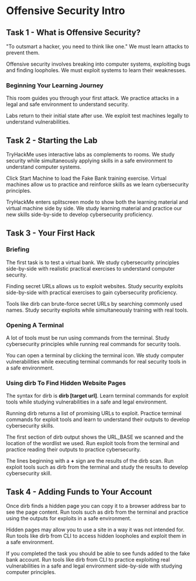 # Offensive Security Intro

## Task 1 - What is Offensive Security?

"To outsmart a hacker, you need to think like one."
We must learn attacks to prevent them.

Offensive security involves breaking into computer systems, exploiting bugs and finding loopholes.
We must exploit systems to learn their weaknesses.

### Beginning Your Learning Journey

This room guides you through your first attack.
We practice attacks in a legal and safe environment to understand security.

Labs return to their initial state after use.
We exploit test machines legally to understand vulnerabilities.

## Task 2 - Starting the Lab

TryHackMe uses interactive labs as complements to rooms.
We study security while simultaneously applying skills in a safe environment to understand computer systems.

Click Start Machine to load the Fake Bank training exercise.
Virtual machines allow us to practice and reinforce skills as we learn cybersecurity principles.

TryHackMe enters splitscreen mode to show both the learning material and virtual machine side by side.
We study learning material and practice our new skills side-by-side to develop cybersecurity proficiency.

## Task 3 - Your First Hack

### Briefing

The first task is to test a virtual bank.
We study cybersecurity principles side-by-side with realistic practical exercises to understand computer security.

Finding secret URLs allows us to exploit websites.
Study security exploits side-by-side with practical exercises to gain cybersecurity proficiency.

Tools like dirb can brute-force secret URLs by searching commonly used names.
Study security exploits while simultaneously training with real tools.

### Opening A Terminal

A lot of tools must be run using commands from the terminal.
Study cybersecurity principles while running real commands for security tools.

You can open a terminal by clicking the terminal icon.
We study computer vulnerabilities while executing terminal commands for real security tools in a safe environment.

### Using dirb To Find Hidden Website Pages

The syntax for dirb is **dirb [target url]**.
Learn terminal commands for exploit tools while studying vulnerabilities in a safe and legal environment.

Running dirb returns a list of promising URLs to exploit.
Practice terminal commands for exploit tools and learn to understand their outputs to develop cybersecurity skills.

The first section of dirb output shows the URL_BASE we scanned and the location of the wordlist we used.
Run exploit tools from the terminal and practice reading their outputs to practice cybersecurity.

The lines beginning with a **+** sign are the results of the dirb scan.
Run exploit tools such as dirb from the terminal and study the results to develop cybersecurity skill.

## Task 4 - Adding Funds to Your Account

Once dirb finds a hidden page you can copy it to a browser address bar to see the page content.
Run tools such as dirb from the terminal and practice using the outputs for exploits in a safe environment.

Hidden pages may allow you to use a site in a way it was not intended for.
Run tools like dirb from CLI to access hidden loopholes and exploit them in a safe environment.

If you completed the task you should be able to see funds added to the fake bank account.
Run tools like dirb from CLI to practice exploiting real vulnerabilities in a safe and legal environment side-by-side with studying computer principles.